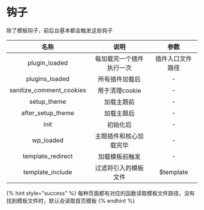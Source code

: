 # 钩子

除了模板钩子，前后台基本都会触发这些钩子

|             名称             |      说明      |     参数    |
| :------------------------: | :----------: | :-------: |
|       plugin\_loaded       | 每加载完一个插件执行一次 |  插件入口文件路径 |
|       plugins\_loaded      |    所有插件加载后   |     -     |
| sanitize\_comment\_cookies |  用于清理cookie  |     -     |
|        setup\_theme        |     加载主题前    |     -     |
|     after\_setup\_theme    |     加载主题后    |     -     |
|            init            |     初始化后     |     -     |
|         wp\_loaded         |  主题插件和核心加载完毕 |     -     |
|     template\_redirect     |    加载模板前触发   |     -     |
|      template\_include     |  过滤将引入的模板文件  | $template |

{% hint style="success" %}
每种页面都有对应的函数读取模板文件路径，没有找到模板文件时，默认会读取首页模板
{% endhint %}
